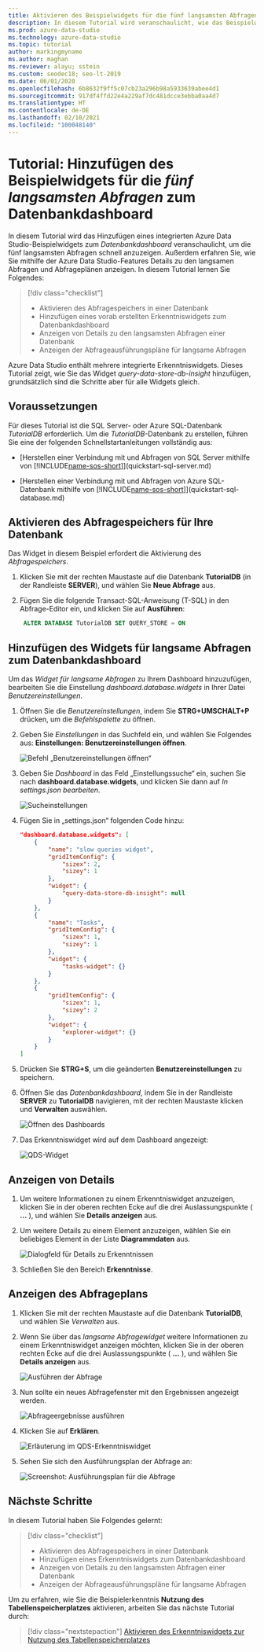 ```yaml
---
title: Aktivieren des Beispielwidgets für die fünf langsamsten Abfragen
description: In diesem Tutorial wird veranschaulicht, wie das Beispielwidget für die fünf langsamsten Abfragen auf dem Datenbankdashboard aktiviert wird.
ms.prod: azure-data-studio
ms.technology: azure-data-studio
ms.topic: tutorial
author: markingmyname
ms.author: maghan
ms.reviewer: alayu; sstein
ms.custom: seodec18; seo-lt-2019
ms.date: 06/01/2020
ms.openlocfilehash: 6b8632f9ff5c07cb23a296b98a5933639abee4d1
ms.sourcegitcommit: 917df4ffd22e4a229af7dc481dcce3ebba0aa4d7
ms.translationtype: HT
ms.contentlocale: de-DE
ms.lasthandoff: 02/10/2021
ms.locfileid: "100048140"
---
```

# <a name="tutorial-add-the-five-slowest-queries-sample-widget-to-the-database-dashboard"></a>Tutorial: Hinzufügen des Beispielwidgets für die *fünf langsamsten Abfragen* zum Datenbankdashboard

In diesem Tutorial wird das Hinzufügen eines integrierten Azure Data Studio-Beispielwidgets zum *Datenbankdashboard* veranschaulicht, um die fünf langsamsten Abfragen schnell anzuzeigen. Außerdem erfahren Sie, wie Sie mithilfe der Azure Data Studio-Features Details zu den langsamen Abfragen und Abfrageplänen anzeigen. In diesem Tutorial lernen Sie Folgendes:

> [!div class="checklist"]
> * Aktivieren des Abfragespeichers in einer Datenbank
> * Hinzufügen eines vorab erstellten Erkenntniswidgets zum Datenbankdashboard
> * Anzeigen von Details zu den langsamsten Abfragen einer Datenbank
> * Anzeigen der Abfrageausführungspläne für langsame Abfragen

Azure Data Studio enthält mehrere integrierte Erkenntniswidgets. Dieses Tutorial zeigt, wie Sie das Widget *query-data-store-db-insight* hinzufügen, grundsätzlich sind die Schritte aber für alle Widgets gleich.

## <a name="prerequisites"></a>Voraussetzungen

Für dieses Tutorial ist die SQL Server- oder Azure SQL-Datenbank *TutorialDB* erforderlich. Um die *TutorialDB*-Datenbank zu erstellen, führen Sie eine der folgenden Schnellstartanleitungen vollständig aus:

* [Herstellen einer Verbindung mit und Abfragen von SQL Server mithilfe von [!INCLUDE[name-sos-short](../includes/name-sos-short.md)]](quickstart-sql-server.md)

* [Herstellen einer Verbindung mit und Abfragen von Azure SQL-Datenbank mithilfe von [!INCLUDE[name-sos-short](../includes/name-sos-short.md)]](quickstart-sql-database.md)

## <a name="turn-on-query-store-for-your-database"></a>Aktivieren des Abfragespeichers für Ihre Datenbank

Das Widget in diesem Beispiel erfordert die Aktivierung des *Abfragespeichers*.

1. Klicken Sie mit der rechten Maustaste auf die Datenbank **TutorialDB** (in der Randleiste **SERVER**), und wählen Sie **Neue Abfrage** aus.

2. Fügen Sie die folgende Transact-SQL-Anweisung (T-SQL) in den Abfrage-Editor ein, und klicken Sie auf **Ausführen**:

   ```sql
    ALTER DATABASE TutorialDB SET QUERY_STORE = ON
   ```

## <a name="add-the-slow-queries-widget-to-your-database-dashboard"></a>Hinzufügen des Widgets für langsame Abfragen zum Datenbankdashboard

Um das *Widget für langsame Abfragen* zu Ihrem Dashboard hinzuzufügen, bearbeiten Sie die Einstellung *dashboard.database.widgets* in Ihrer Datei *Benutzereinstellungen*.

1. Öffnen Sie die *Benutzereinstellungen*, indem Sie **STRG+UMSCHALT+P** drücken, um die *Befehlspalette* zu öffnen.

2. Geben Sie *Einstellungen* in das Suchfeld ein, und wählen Sie Folgendes aus: **Einstellungen: Benutzereinstellungen öffnen**.

   ![Befehl „Benutzereinstellungen öffnen“](./media/tutorial-qds-sql-server/open-user-settings.png)

3. Geben Sie *Dashboard* in das Feld „Einstellungssuche“ ein, suchen Sie nach **dashboard.database.widgets**, und klicken Sie dann auf *In settings.json bearbeiten*.

   ![Sucheinstellungen](./media/tutorial-qds-sql-server/search-settings.png)

4. Fügen Sie in „settings.json“ folgenden Code hinzu:

   ```json
   "dashboard.database.widgets": [
       {
           "name": "slow queries widget",
           "gridItemConfig": {
               "sizex": 2,
               "sizey": 1
           },
           "widget": {
               "query-data-store-db-insight": null
           }
       },
       {
           "name": "Tasks",
           "gridItemConfig": {
               "sizex": 1,
               "sizey": 1
           },
           "widget": {
               "tasks-widget": {}
           }
       },
       {
           "gridItemConfig": {
               "sizex": 1,
               "sizey": 2
           },
           "widget": {
               "explorer-widget": {}
           }
       }
   ]
   ```

5. Drücken Sie **STRG+S**, um die geänderten **Benutzereinstellungen** zu speichern.

6. Öffnen Sie das *Datenbankdashboard*, indem Sie in der Randleiste **SERVER** zu **TutorialDB** navigieren, mit der rechten Maustaste klicken und **Verwalten** auswählen.

   ![Öffnen des Dashboards](./media/tutorial-qds-sql-server/insight-open-dashboard.png)

7. Das Erkenntniswidget wird auf dem Dashboard angezeigt:

   ![QDS-Widget](./media/tutorial-qds-sql-server/insight-qds-result.png)

## <a name="view-insight-details-for-more-information"></a>Anzeigen von Details

1. Um weitere Informationen zu einem Erkenntniswidget anzuzeigen, klicken Sie in der oberen rechten Ecke auf die drei Auslassungspunkte ( **...** ), und wählen Sie **Details anzeigen** aus.

2. Um weitere Details zu einem Element anzuzeigen, wählen Sie ein beliebiges Element in der Liste **Diagrammdaten** aus.

   ![Dialogfeld für Details zu Erkenntnissen](./media/tutorial-qds-sql-server/insight-details-dialog.png)

3. Schließen Sie den Bereich **Erkenntnisse**.

## <a name="view-the-query-plan"></a>Anzeigen des Abfrageplans

1. Klicken Sie mit der rechten Maustaste auf die Datenbank **TutorialDB**, und wählen Sie *Verwalten* aus.

2. Wenn Sie über das *langsame Abfragewidget* weitere Informationen zu einem Erkenntniswidget anzeigen möchten, klicken Sie in der oberen rechten Ecke auf die drei Auslassungspunkte ( **...** ), und wählen Sie **Details anzeigen** aus.

    ![Ausführen der Abfrage](media/tutorial-qds-sql-server/run-query.png)

3. Nun sollte ein neues Abfragefenster mit den Ergebnissen angezeigt werden.

    ![Abfrageergebnisse ausführen](media/tutorial-qds-sql-server/run-query-results.png)

4. Klicken Sie auf **Erklären**.

   ![Erläuterung im QDS-Erkenntniswidget](./media/tutorial-qds-sql-server/insight-qds-explain.png)

5. Sehen Sie sich den Ausführungsplan der Abfrage an:

   ![Screenshot: Ausführungsplan für die Abfrage](./media/tutorial-qds-sql-server/showplan.png)

## <a name="next-steps"></a>Nächste Schritte

In diesem Tutorial haben Sie Folgendes gelernt:
> [!div class="checklist"]
> * Aktivieren des Abfragespeichers in einer Datenbank
> * Hinzufügen eines Erkenntniswidgets zum Datenbankdashboard
> * Anzeigen von Details zu den langsamsten Abfragen einer Datenbank
> * Anzeigen der Abfrageausführungspläne für langsame Abfragen

Um zu erfahren, wie Sie die Beispielerkenntnis **Nutzung des Tabellenspeicherplatzes** aktivieren, arbeiten Sie das nächste Tutorial durch:

> [!div class="nextstepaction"]
> [Aktivieren des Erkenntniswidgets zur Nutzung des Tabellenspeicherplatzes](tutorial-table-space-sql-server.md)